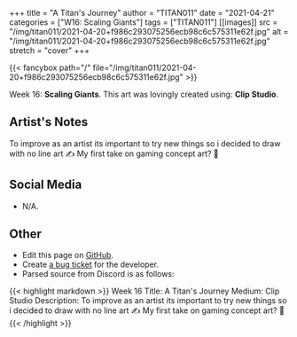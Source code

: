 +++
title =       "A Titan's Journey"
author =      "TITAN011"
date =        "2021-04-21"
categories =  ["W16: Scaling Giants"]
tags =        ["TITAN011"]
[[images]]
                      src = "/img/titan011/2021-04-20+f986c293075256ecb98c6c575311e62f.jpg"
                      alt = "/img/titan011/2021-04-20+f986c293075256ecb98c6c575311e62f.jpg"
                      stretch = "cover"
+++


{{< fancybox path="/" file="/img/titan011/2021-04-20+f986c293075256ecb98c6c575311e62f.jpg" >}}


Week 16: **Scaling Giants**. This art was lovingly created using: **Clip Studio**.

## Artist's Notes

To improve as an artist its important to try new things so i decided to draw with no line art ✍️ My first take on gaming concept art? 🤔

## Social Media

- N/A.

## Other

- Edit this page on [GitHub](https://github.com/teaminkling/web-refresh/edit/main/blog/content/blog/titan011-week-16-872f.md).
- Create [a bug ticket](https://github.com/teaminkling/web-refresh/issues/new?assignees=&labels=bug&template=problem-report.md&title=) for the developer.
- Parsed source from Discord is as follows:

{{< highlight markdown >}}
Week 16
Title: A Titan's Journey 
Medium: Clip Studio
Description: To improve as an artist its important to try new things so i decided to draw with no line art ✍️ My first take on gaming concept art? 🤔
{{< /highlight >}}